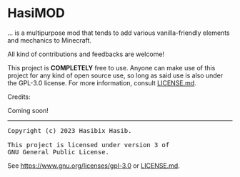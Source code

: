 # HasiMOD

... is a multipurpose mod that tends to add various vanilla-friendly elements and mechanics to Minecraft.

All kind of contributions and feedbacks are welcome!

This project is **COMPLETELY** free to use. Anyone can make use of this project for any kind of open source use, so long
as said use is also under the GPL-3.0 license. For more information,
consult [LICENSE.md](https://github.com/Hasibix/HasiMOD/blob/master/LICENSE.md).

Credits:

Coming soon!

---------------------------------------------------

<pre>
Copyright (c) 2023 Hasibix Hasib.

This project is licensed under version 3 of
GNU General Public License.
</pre>

See https://www.gnu.org/licenses/gpl-3.0 or [LICENSE.md](https://github.com/Hasibix/HasiMOD/blob/master/LICENSE.md).
